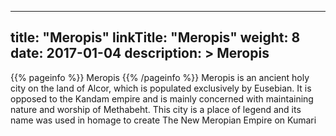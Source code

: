 
---
title: "Meropis"
linkTitle: "Meropis"
weight: 8
date: 2017-01-04
description: >
 Meropis
---

{{% pageinfo %}}
Meropis
{{% /pageinfo %}}
Meropis is an ancient holy city on the land of Alcor, which is populated exclusively by Eusebian. It is opposed to the Kandam empire and is mainly concerned with maintaining nature and worship of Methabeht.  This city is a place of legend and its name was used in homage to create The New Meropian Empire on Kumari
